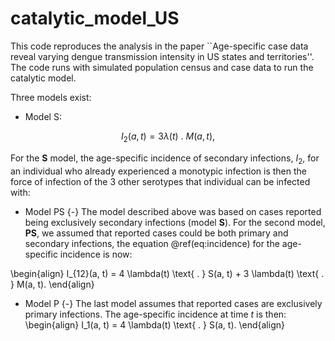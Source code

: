 # catalytic_model_US


This code reproduces the analysis in the paper ``Age-specific case data reveal varying dengue transmission intensity in US states and territories''. The code runs with simulated population census and case data to run the catalytic model.

Three models exist:
- Model S: 

$$I_2(a, t) =  3  \lambda (t) \text{ . } M(a, t), $$

For the **S** model, the age-specific incidence of secondary infections, $I_2$, for an individual who already experienced a monotypic infection is then the force of infection of the 3 other serotypes that individual can be infected with:


- Model PS {-}
The model described above was based on cases reported being exclusively secondary infections (model **S**). For the second model, **PS**, we assumed that reported cases could be both primary and secondary infections, the equation \@ref(eq:incidence) for the age-specific incidence is now:

\begin{align}
 I_{12}(a, t) = 4  \lambda(t) \text{ . } S(a, t) + 3 \lambda(t) \text{ . } M(a, t).
\end{align}

- Model P {-}
The last model assumes that reported cases are exclusively primary infections. The age-specific incidence at time $t$ is then:
\begin{align}
I_1(a, t) =  4  \lambda(t) \text{ . } S(a, t).
\end{align}

